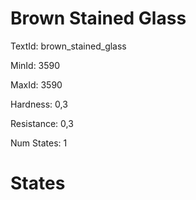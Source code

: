 # Brown Stained Glass

TextId: brown_stained_glass

MinId: 3590

MaxId: 3590

Hardness: 0,3

Resistance: 0,3


Num States: 1

# States
```

```